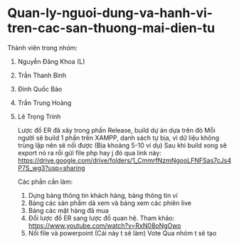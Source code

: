 # Quan-ly-nguoi-dung-va-hanh-vi-tren-cac-san-thuong-mai-dien-tu
Thành viên trong nhóm:
1. Nguyễn Đăng Khoa (L)
2. Trần Thanh Bình
3. Đinh Quốc Bảo
4. Trần Trung Hoàng
5. Lê Trọng Trinh

   Lược đồ ER đã xây trong phần Release, build dự án dựa trên đó
   Mỗi người sẽ build 1 phần trên XAMPP, danh sách tự bịa, vì dữ liệu không trùng lặp nên sẽ nối được (Bịa khoảng 5-10 ví dụ)
   Sau khi build xong sẽ export nó ra rồi gửi file php hay j đó qua link này:
   https://drive.google.com/drive/folders/1_CmmrfNzmNgooLFNFSas7cJs4P7S_wg3?usp=sharing

   Các phần cần làm:
   1. Dựng bảng thông tin khách hàng, bảng thông tin ví
   2. Bảng các sản phẩm dã xem và bảng xem các phiên live
   3. Bảng các mặt hàng đã mua
   4. Đổi lược đồ ER sang lược đồ quan hệ. Tham khảo: https://www.youtube.com/watch?v=RxN08oNgOwo
   5. Nối file và powerpoint (Cái này t sẽ làm)
   Vote Qua nhóm t sẽ tạo
